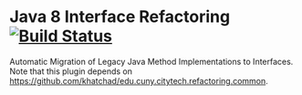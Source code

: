 # Java 8 Interface Refactoring [![Build Status](https://travis-ci.org/khatchad/Java-8-Interface-Refactoring.svg?branch=master)](https://travis-ci.org/khatchad/Java-8-Interface-Refactoring)

Automatic Migration of Legacy Java Method Implementations to Interfaces. Note that this plugin depends on https://github.com/khatchad/edu.cuny.citytech.refactoring.common.

